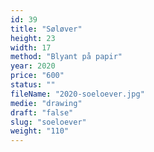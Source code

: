 ```yaml
---
id: 39
title: "Søløver"
height: 23
width: 17
method: "Blyant på papir"
year: 2020
price: "600"
status: ""
fileName: "2020-soeloever.jpg"
medie: "drawing"
draft: "false"
slug: "soeloever"
weight: "110"
---
```


